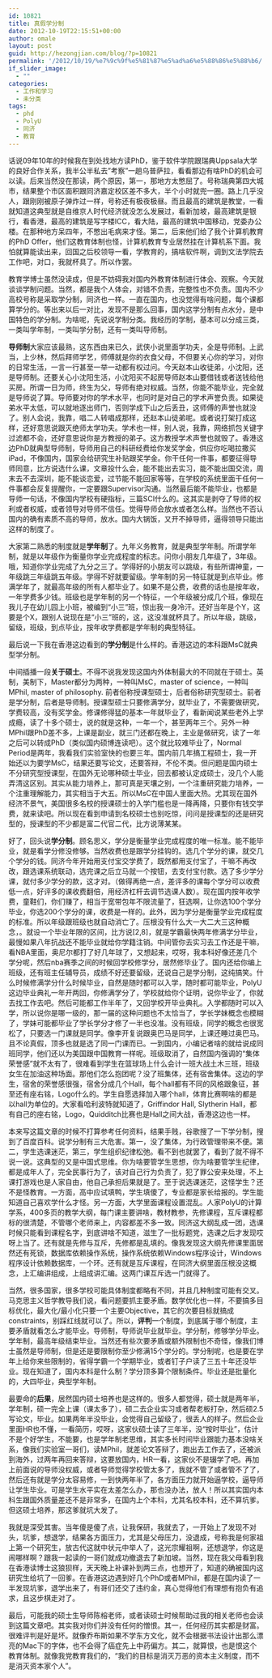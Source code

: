```yaml
---
id: 10821
title: 真假学分制
date: 2012-10-19T22:15:51+00:00
author: omale
layout: post
guid: http://hezongjian.com/blog/?p=10821
permalink: '/2012/10/19/%e7%9c%9f%e5%81%87%e5%ad%a6%e5%88%86%e5%88%b6/'
if_slider_image:
  - ""
categories:
  - 工作和学习
  - 未分类
tags:
  - phd
  - PolyU
  - 同济
  - 教育
---
```

话说09年10年的时候我在到处找地方读PhD，鉴于软件学院跟瑞典Uppsala大学的良好合作关系，我半公半私去&#8221;考察&#8221;一趟乌普萨拉，看看那边有啥PhD的机会可以读。后来当然没在那读，两个原因，第一，那地方太憋屈了。号称瑞典第四大城市，结果整个市区面积跟同济嘉定校区差不多大，半个小时就兜一圈。路上几乎没人，跟刚刚被原子弹炸过一样，号称还有极夜极昼。而且最高的建筑是教堂，一看就知道这典型就是自维京人时代经济就没怎么发展过，看新加坡，最高建筑是银行，看香港，最高的建筑是写字楼ICC，看大陆，最高的建筑中国移动，党委办公楼。在那种地方呆四年，不憋出毛病来才怪。第二，后来他们给了我个计算机教育的PhD Offer，他们这教育体制也怪，计算机教育专业居然挂在计算机系下面。我怕就算能读出来，回国之后校领导一看，学教育的，搞啥软件啊，调到文法学院去工作吧，对口，我就杯具了。所以作罢。

教育学博士虽然没读成，但是不妨碍我对国内外教育体制进行体会、观察。今天就谈谈学制问题。当然，都是我个人体会，对错不负责，完整性也不负责。国内不少高校号称是采取学分制，同济也一样。一直在国内，也没觉得有啥问题，每个课都算学分的。等出来以后一对比，发现不是那么回事，国内这学分制有点水分，是中国特色的学分制。为啥呢，先说说学制分类。我经历的学制，基本可以分成三类，一类叫学年制，一类叫学分制，还有一类叫导师制。

**导师制**大家应该最熟，这东西由来已久，武侠小说里面学功夫，全是导师制。上武当，上少林，然后拜师学艺，师傅就是你的衣食父母，不但要关心你的学习，对你的日常生活，一言一行甚至一举一动都有权过问。今天赵本山收徒弟，小沈阳，还是导师制。还要关心小沈阳生活，小沈阳买不起房导师赵本山要借钱或者送钱给他买房。所谓一日为师，终生为父，导师有绝对权威。当然，你能不能毕业，完全就是导师说了算。导师要对你的学术水平，也同时是对自己的学术声誉负责。如果徒弟水平太低，可以就地逐出师门，否则学成下山之后丢丑，这师傅的声誉也就没了。别人会说，我靠，唱二人转唱成那样，还赵本山徒弟呢。或者说打架打成这样，还好意思说跟灭绝师太学功夫。学术也一样，别人说，我靠，网络抓包关键字过滤都不会，还好意思说你是方教授的弟子。这方教授学术声誉也就毁了。香港这边PhD就典型导师制，导师用自己的科研经费给你发奖学金，供应你吃喝拉撒买iPad，不像国内，国家会给研究生补贴跟奖学金。你干任何一件事，都要征得导师同意，比方说选什么课，文章投什么会，能不能出去实习，能不能出国交流，周末去不去深圳，能不能谈恋爱，过节能不能回家等等，在学校的系统里面干任何一件事都会反复提醒你，一定要跟Supervisor沟通。当然最后能不能毕业，也都是导师一句话，不像国内学校有硬指标，三篇SCI什么的。这其实是剥夺了导师的权利或者权威，或者领导对导师不信任。觉得导师会放水或者怎么样。当然也不否认国内的确有素质不高的导师，放水。国内大锅饭，又开不掉导师，逼得领导只能出这样的制度了。

大家第二熟悉的制度就是**学年制**了。九年义务教育，就是典型学年制。所谓学年制，就是以年级作为衡量你学业完成程度的标志。问你小朋友几年级了，3年级。哦，知道你学业完成了九分之三了。学得好的小朋友可以跳级，有些所谓神童，一年级跳三年级跳五年级。学得不好就要留级。学年制的另一特征就是到点毕业。修满学年了，就最高年级的所有人都毕业了。如果不是公费，收费的话也是按年收，一年学费多少钱。班级也是学年制的另一个特征，一个年级被分成几个班，像现在我儿子在幼儿园上小班，被编到“小三”班，惊出我一身冷汗。还好当年是个Y，这要是个X，跟别人说现在是“小三”班的，这，这没准就杯具了。所以年级，跳级，留级，班级，到点毕业，按年收学费都是学年制的典型特征。

最后说一下我在香港这边看到的**学分制**是什么样的。香港这边的本科跟MsC就典型学分制。

中间插播一段**关于硕士**。不得不说我发现这国内外体制最大的不同就在于硕士。英制，美制下，Master都分为两种，一种叫MsC，master of science，一种叫MPhil, master of philosophy. 前者俗称授课型硕士，后者俗称研究型硕士。前者是学分制，后者是导师制。授课型硕士只要修满学分，就毕业了，不需要做研究，学费较高，没有奖学金。修课修得猛的基本一年就毕业了，看新闻说某些老外上学成瘾，读了十多个硕士，说的就是这种，一年一个，甚至两年三个。另外一种MPhil跟PhD差不多，上课是副业，就三门还都在晚上，主业是做研究，读了一年之后可以转成PhD（类似国内硕博连读吧）。这个就比较难毕业了，Normal Period是两年，我看我们实验室快的也要三年。国内前几年搞工程硕士，我一开始还以为要学MsC，结果还要写论文，还要答辩，不伦不类。但问题是国内硕士不分研究型授课型，在国外无论哪种硕士毕业，回去都被认定成硕士，没几个人能弄清这区别。其实从能力培养上，那可真是天壤之别，一个注重研究能力培养，一个注重理解能力，其实相当于大五。所以MsC在中国人里面大热。尤其现在国外经济不景气，美国很多名校的授课硕士的入学门槛也是一降再降，只要你有钱交学费，就来读吧。所以现在看到申请到名校硕士也别吃惊，问问是授课型的还是研究型的，授课型的不少都是富二代官二代，比方说薄某某。

好了，回头说**学分制**。顾名思义，学分是衡量学业完成程度的唯一标准。能不能毕业，就是看学分修没修够。当然收费也是跟学分挂钩的。选几个学分的课，就交几个学分的钱。同济今年开始用支付宝交学费了，既然都用支付宝了，干嘛不再改改，跟选课系统联动，选完课之后立马就一个按钮，去支付宝付款。选了多少学分课，就付多少学分的款，这才对。（做得再绝一点，差评多的课每个学分可以收费低一点，好评多的课收费翻倍，用经济杠杆去调节选课人数）。现在国内按年收学费，童鞋们，你们赚了，相当于宽带包年不限流量了，狂选啊，让你选100个学分毕业，你选200个学分的课，收费是一样的。此外，因为学分是衡量学业完成程度的标准。所以年级跟班级也就自动消亡了。压根没有什么大一大二大三这种概念，。就设一个毕业年限的区间，比方说[2,8]，就是学霸最快两年修满学分毕业，最慢如果八年抗战还不能毕业就给你学籍注销。中间管你去实习去工作还是干嘛，看NBA里面，奥尼尔都打了好几年球了，又想起来，哎呀，我本科好像还差几个学分呢，然后nba赛季之间的时候回学校修学分，居然修毕业了。国内还给你编上班级，还有班主任辅导员，成绩不好还要留级，还说自己是学分制，这纯搞笑。什么时候修满学分什么时候毕业，自然是随时都可以入学，随时都可能毕业，PolyU这边毕业典礼一年开两回，你修满学分了，学校就给你个证明，说你毕业了，你就去找工作去吧。然后可能都工作半年了，又回学校开毕业典礼。入学都随时可以入学，所以说你是哪一级的，那一届的这种问题也不太恰当了，学长学妹概念也模糊了，学妹可能都毕业了学长学分才修了一半也没准。没有班级，同学的概念也很宽松了，只要选一门课就是同学。像李开复说跟奥巴马是同学，上课还睡过奥巴马。且不论真假，顶多也就是选了同一门课而已。一到国内，小编记者啥的就给说成同班同学，他们还以为美国跟中国教育一样呢。班级取消了，自然国内强调的“集体荣誉感”就不太有了，很难看到学生在篮球场上什么会计一班大战土木三班，班级女生在加油这种场面。那他们怎么抱团呢？没了班集体，还有宿舍集体。这边的学生，宿舍的荣誉感很强，宿舍分成几个Hall，每个hall都有不同的风格跟象征，甚至还有座右铭，Logo什么的。学生自愿选择加入哪个hall，体育比赛啊啥的都是以hall为单位的。大家看哈利波特就知道了，Griffindor Hall, Slytherin Hall，都有自己的座右铭，Logo，Quidditch比赛也是Hall之间大战，香港这边也一样。

本来写这篇文章的时候不打算参考任何资料，结果手贱，谷歌搜了一下学分制，搜到了百度百科。说学分制有三大危害。第一，没了集体，为行政管理带来不便。第二，学生选课迷茫，第三，学生组织纪律松弛。看不到也就罢了，看到了就不得不说一说。这典型的又是中国式思维。你为啥要管学生思想，你为啥要管学生纪律，都是成年人了，完全民事行为了，该对自己行为负责了，犯了罪公安来处理，不上课打游戏也是人家自由，他自己承担后果就是了。至于说选课迷茫，这怪学生？还不是怪教育。一方面，高中应试填鸭，学生填傻了，专业都是家长给报的。学生能知道自己喜欢学什么才怪。另一方面，大学里面课程设置混乱。人家PolyU的计算学系，400多页的教学大纲，每门课主要讲啥，教材教参，先修课程，互斥课程都标的很清楚，不管哪个老师来上，内容都差不多一致。同济这大纲乱成一团，选课时候只能看到课程名字，到底讲啥不知道，滋生了一批标题党，选课之后才发现哎呀上当了。还有就是先修与互斥，先修都是乱填的。像我发现这大纲先修课里面居然还有死锁，数据库依赖操作系统，操作系统依赖Windows程序设计，Windows程序设计依赖数据库，一个环。还有就是互斥课程，在同济大纲里面压根没这概念，上汇编讲组成，上组成讲汇编。这两门课互斥选一门就得了。

当然，很多国家，很多学校可能具体制度都略有不同，并且几种制度可能有交叉。马克思主义哲学教导我们说，看问题要抓主要矛盾。数学优化也一样，不要搞多目标优化，最大化/最小化只要一个主要Objective，其它的次要目标就搞成constraints，别踩红线就可以了。所以，**评判**一个制度，到底属于哪个制度，主要矛盾就看怎么才能毕业。导师制，导师说毕业就毕业。学分制，修够学分毕业。学年制，最高年级结束毕业。当然还有些次要矛盾或额外限制也不奇怪，像我们博士虽然是导师制，但是还是要限制你至少修满15个学分的。学分制呢，也是要在学年上给你来些限制的，省得学霸一个学期毕业，或者钉子户读了三五十年还没毕业。现在知道了，国内本科是什么制？学分顶多算个限制条件。毕业还是批量化的，大四毕业，典型学年制。

最要命的**后果**，居然国内硕士培养也是这样的。很多人都觉得，硕士就是两年半，学年制，硕一完全上课（课太多了），硕二去企业实习或者帮老板打杂，然后硕2.5写论文，毕业。如果两年半没毕业，会觉得自己留级了，很丢人的样子。然后企业里面HR也不懂，一看简历，哎呀，这家伙硕士读了三年半，没“按时毕业”，估计不是个好学生，不能要，也是学年制老思维，其实多长时间毕业跟能力基本没啥关系，像我们实验室一哥们，读MPhil，就差论文答辩了，跑出去工作去了，还被派到海外，过两年再回来答辩，这要放国内，HR一看，这家伙不是辍学了吧。再加上前面说的导师没权威，或者导师觉得学校管太多了，我就不管了或者管不了了，然后还有就是学分太容易修，一到快两年半了，各方面压力就开始逼学校，逼导师让学生毕业。可是学生水平实在太差怎么办，那也没办法，放人！所以其实国内本科生跟国外质量差还不是非常多，在国内上个本科，尤其名校本科，还不算坑爹。但这硕士培养，那这爹就坑大发了。

我就是深受其害。当年傻是傻了点，让我保研，我就去了，一开始上了发现不对头，坑爹，想退学，结果各方面压力，尤其是父母压力，没退成，号称我是何家祖上第一个研究生，放古代这就中状元中举人了，这光宗耀祖啊，还想退学，你这是闹哪样啊？跟我一起读的一哥们就成功撤退去了新加坡。当然，现在我父母看到我在香港读博士这狼狈样，天天晚上补课补到两三点，也想开了，知道的确被国内这研究生给坑了一回爹。在香港这边遇到好几个PhD或者MPhil，都是在国内读了一半发现坑爹，退学出来了，有哥们还交了违约金，真心觉得他们有理想有抱负有追求，且这步棋走对了。

最后，可能我的硕士生导师陈榕老师，或者读硕士时候帮助过我的相关老师也会读到这篇文章吧。其实我对你们并没有任何的憎恨。其一，任何经历其实都是财富。很难评判是好是坏。就像乔布斯如果不学东方文化，就不会根据书法设计出那么漂亮的Mac下的字体，也不会得了癌症先上中药偏方。其二，就算恨，也是恨这个教育体制。就像我党教育我们的，“我们的目标是消灭万恶的资本主义制度，而不是消灭资本家个人”。

&nbsp;